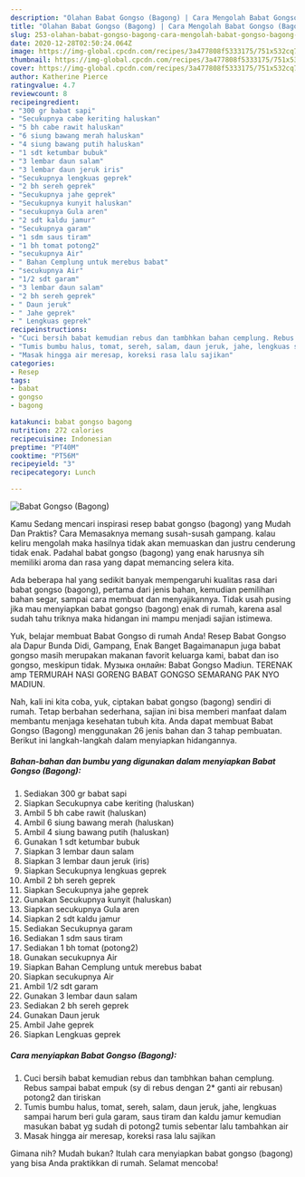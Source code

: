 ```yaml
---
description: "Olahan Babat Gongso (Bagong) | Cara Mengolah Babat Gongso (Bagong) Yang Paling Enak"
title: "Olahan Babat Gongso (Bagong) | Cara Mengolah Babat Gongso (Bagong) Yang Paling Enak"
slug: 253-olahan-babat-gongso-bagong-cara-mengolah-babat-gongso-bagong-yang-paling-enak
date: 2020-12-28T02:50:24.064Z
image: https://img-global.cpcdn.com/recipes/3a477808f5333175/751x532cq70/babat-gongso-bagong-foto-resep-utama.jpg
thumbnail: https://img-global.cpcdn.com/recipes/3a477808f5333175/751x532cq70/babat-gongso-bagong-foto-resep-utama.jpg
cover: https://img-global.cpcdn.com/recipes/3a477808f5333175/751x532cq70/babat-gongso-bagong-foto-resep-utama.jpg
author: Katherine Pierce
ratingvalue: 4.7
reviewcount: 8
recipeingredient:
- "300 gr babat sapi"
- "Secukupnya cabe keriting haluskan"
- "5 bh cabe rawit haluskan"
- "6 siung bawang merah haluskan"
- "4 siung bawang putih haluskan"
- "1 sdt ketumbar bubuk"
- "3 lembar daun salam"
- "3 lembar daun jeruk iris"
- "Secukupnya lengkuas geprek"
- "2 bh sereh geprek"
- "Secukupnya jahe geprek"
- "Secukupnya kunyit haluskan"
- "secukupnya Gula aren"
- "2 sdt kaldu jamur"
- "Secukupnya garam"
- "1 sdm saus tiram"
- "1 bh tomat potong2"
- "secukupnya Air"
- " Bahan Cemplung untuk merebus babat"
- "secukupnya Air"
- "1/2 sdt garam"
- "3 lembar daun salam"
- "2 bh sereh geprek"
- " Daun jeruk"
- " Jahe geprek"
- " Lengkuas geprek"
recipeinstructions:
- "Cuci bersih babat kemudian rebus dan tambhkan bahan cemplung. Rebus sampai babat empuk (sy di rebus dengan 2* ganti air rebusan) potong2 dan tiriskan"
- "Tumis bumbu halus, tomat, sereh, salam, daun jeruk, jahe, lengkuas sampai harum beri gula garam, saus tiram dan kaldu jamur kemudian masukan babat yg sudah di potong2 tumis sebentar lalu tambahkan air"
- "Masak hingga air meresap, koreksi rasa lalu sajikan"
categories:
- Resep
tags:
- babat
- gongso
- bagong

katakunci: babat gongso bagong 
nutrition: 272 calories
recipecuisine: Indonesian
preptime: "PT40M"
cooktime: "PT56M"
recipeyield: "3"
recipecategory: Lunch

---
```



![Babat Gongso (Bagong)](https://img-global.cpcdn.com/recipes/3a477808f5333175/751x532cq70/babat-gongso-bagong-foto-resep-utama.jpg)

Kamu Sedang mencari inspirasi resep babat gongso (bagong) yang Mudah Dan Praktis? Cara Memasaknya memang susah-susah gampang. kalau keliru mengolah maka hasilnya tidak akan memuaskan dan justru cenderung tidak enak. Padahal babat gongso (bagong) yang enak harusnya sih memiliki aroma dan rasa yang dapat memancing selera kita.

Ada beberapa hal yang sedikit banyak mempengaruhi kualitas rasa dari babat gongso (bagong), pertama dari jenis bahan, kemudian pemilihan bahan segar, sampai cara membuat dan menyajikannya. Tidak usah pusing jika mau menyiapkan babat gongso (bagong) enak di rumah, karena asal sudah tahu triknya maka hidangan ini mampu menjadi sajian istimewa.

Yuk, belajar membuat Babat Gongso di rumah Anda! Resep Babat Gongso ala Dapur Bunda Didi, Gampang, Enak Banget Bagaimanapun juga babat gongso masih merupakan makanan favorit keluarga kami, babat dan iso gongso, meskipun tidak. Музыка онлайн: Babat Gongso Madiun. TERENAK amp TERMURAH NASI GORENG BABAT GONGSO SEMARANG PAK NYO MADIUN.


Nah, kali ini kita coba, yuk, ciptakan babat gongso (bagong) sendiri di rumah. Tetap berbahan sederhana, sajian ini bisa memberi manfaat dalam membantu menjaga kesehatan tubuh kita. Anda dapat membuat Babat Gongso (Bagong) menggunakan 26 jenis bahan dan 3 tahap pembuatan. Berikut ini langkah-langkah dalam menyiapkan hidangannya.

<!--inarticleads1-->

##### Bahan-bahan dan bumbu yang digunakan dalam menyiapkan Babat Gongso (Bagong):

1. Sediakan 300 gr babat sapi
1. Siapkan Secukupnya cabe keriting (haluskan)
1. Ambil 5 bh cabe rawit (haluskan)
1. Ambil 6 siung bawang merah (haluskan)
1. Ambil 4 siung bawang putih (haluskan)
1. Gunakan 1 sdt ketumbar bubuk
1. Siapkan 3 lembar daun salam
1. Siapkan 3 lembar daun jeruk (iris)
1. Siapkan Secukupnya lengkuas geprek
1. Ambil 2 bh sereh geprek
1. Siapkan Secukupnya jahe geprek
1. Gunakan Secukupnya kunyit (haluskan)
1. Siapkan secukupnya Gula aren
1. Siapkan 2 sdt kaldu jamur
1. Sediakan Secukupnya garam
1. Sediakan 1 sdm saus tiram
1. Sediakan 1 bh tomat (potong2)
1. Gunakan secukupnya Air
1. Siapkan  Bahan Cemplung untuk merebus babat
1. Siapkan secukupnya Air
1. Ambil 1/2 sdt garam
1. Gunakan 3 lembar daun salam
1. Sediakan 2 bh sereh geprek
1. Gunakan  Daun jeruk
1. Ambil  Jahe geprek
1. Siapkan  Lengkuas geprek




<!--inarticleads2-->

##### Cara menyiapkan Babat Gongso (Bagong):

1. Cuci bersih babat kemudian rebus dan tambhkan bahan cemplung. Rebus sampai babat empuk (sy di rebus dengan 2* ganti air rebusan) potong2 dan tiriskan
1. Tumis bumbu halus, tomat, sereh, salam, daun jeruk, jahe, lengkuas sampai harum beri gula garam, saus tiram dan kaldu jamur kemudian masukan babat yg sudah di potong2 tumis sebentar lalu tambahkan air
1. Masak hingga air meresap, koreksi rasa lalu sajikan




Gimana nih? Mudah bukan? Itulah cara menyiapkan babat gongso (bagong) yang bisa Anda praktikkan di rumah. Selamat mencoba!
